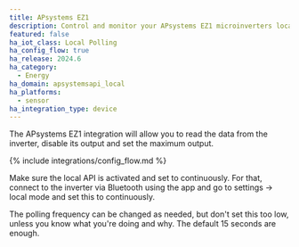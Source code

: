 ```yaml
---
title: APsystems EZ1
description: Control and monitor your APsystems EZ1 microinverters locally without the cloud
featured: false
ha_iot_class: Local Polling
ha_config_flow: true
ha_release: 2024.6
ha_category:
  - Energy
ha_domain: apsystemsapi_local
ha_platforms:
  - sensor
ha_integration_type: device
---
```


The APsystems EZ1 integration will allow you to read the data from the inverter, disable its output and set the maximum output.

{% include integrations/config_flow.md %}

Make sure the local API is activated and set to continuously. For that, connect to the inverter via Bluetooth using the app and go to settings -> local mode and set this to continuously.

The polling frequency can be changed as needed, but don't set this too low, unless you know what you're doing and why. The default 15 seconds are enough.
